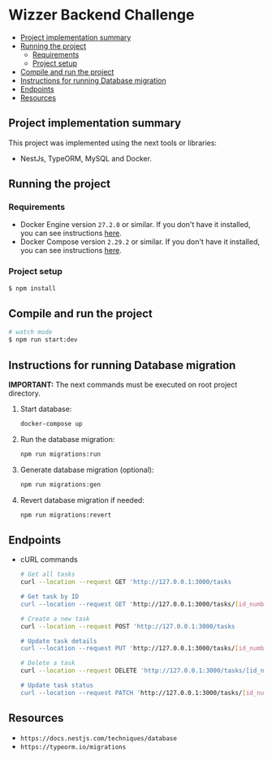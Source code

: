 # Wizzer Backend Challenge

- [Project implementation summary](#project-implementation-summary)
- [Running the project](#running-the-project)
  - [Requirements](#requirements)
  - [Project setup](#project-setup)
- [Compile and run the project](#compile-and-run-the-project)
- [Instructions for running Database migration](#instructions-for-running-database-migration)
- [Endpoints](#endpoints)
- [Resources](#resources)


## Project implementation summary

This project was implemented using the next tools or libraries:

- NestJs, TypeORM, MySQL and Docker.


## Running the project 

### Requirements

- Docker Engine version `27.2.0` or similar. If you don't have it installed, you can see instructions [here](https://docs.docker.com/engine/install/).
- Docker Compose version `2.29.2` or similar. If you don't have it installed, you can see instructions [here](https://docs.docker.com/compose/install/).

### Project setup

```bash
$ npm install
```

## Compile and run the project

```bash
# watch mode
$ npm run start:dev
```

## Instructions for running Database migration

**IMPORTANT:** The next commands must be executed on root project directory.

1. Start database:

    ```bash
    docker-compose up
    ```
    
2. Run the database migration:

    ```bash
    npm run migrations:run
    ```

3. Generate database migration (optional):

    ```bash
    npm run migrations:gen
    ```

4. Revert database migration if needed:

    ```bash
    npm run migrations:revert
    ```

## Endpoints
- cURL commands
  
  ```bash
  # Get all tasks
  curl --location --request GET 'http://127.0.0.1:3000/tasks

  # Get task by ID
  curl --location --request GET 'http://127.0.0.1:3000/tasks/[id_number]

  # Create a new task
  curl --location --request POST 'http://127.0.0.1:3000/tasks

  # Update task details
  curl --location --request PUT 'http://127.0.0.1:3000/tasks/[id_number]

  # Delete a task
  curl --location --request DELETE 'http://127.0.0.1:3000/tasks/[id_number]

  # Update task status
  curl --location --request PATCH 'http://127.0.0.1:3000/tasks/[id_number]
  ```

  


## Resources

- `https://docs.nestjs.com/techniques/database`
- `https://typeorm.io/migrations`
